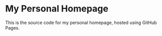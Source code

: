 # My Personal Homepage

This is the source code for my personal homepage, hosted using GitHub Pages.
